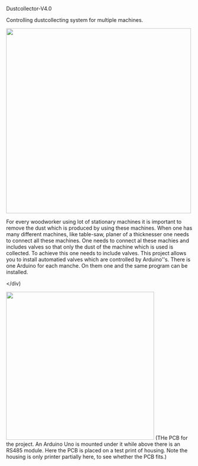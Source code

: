 Dustcollector-V4.0

Controlling dustcollecting system for multiple machines. 

<div align=”center”>
 
 <img src="https://github.com/JoViArduino/Dustcollector-V4.0/assets/140633857/648b5c5a-1eac-42a0-80e5-1cf86f43ff39.png" width="500"> 
 
<p>For every woodworker using lot of stationary machines it is important to remove the dust which is produced by using these machines. When one has many different machines, like table-saw, planer of a thicknesser one needs to connect all these machines. One needs to connect al these machies and includes valves so that only the dust of the machine which is used is collected. To achieve this one needs to include valves. This project allows you to install automatied valves which are controlled by Arduino''s. There is one Arduino for each manche. On them one and the same program can be installed. 
</p>

</div)

<img src="https://github.com/JoViArduino/Dustcollector-V4.0/assets/140633857/74546e31-ba92-42d6-848a-abd85dc0177a.png" width="400">
(THe PCB for the project. An Arduino Uno is mounted under it while above there is an RS485 module. Here the PCB is placed on a test print of housing. Note the housing is only printer partially here, to see whether the PCB fits.)
